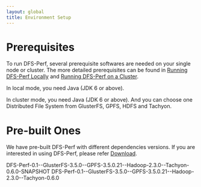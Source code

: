 ```yaml
---
layout: global
title: Environment Setup
---
```


# Prerequisites
To run DFS-Perf, several prerequisite softwares are needed on your single node or cluster. The more detailed prerequisites can be found in [Running DFS-Perf Locally](Running-DFS-Perf-Locally.html) and [Running DFS-Perf on a Cluster](Running-DFS-Perf-on-a-Cluster.html).

In local mode, you need Java (JDK 6 or above).

In cluster mode, you need Java (JDK 6 or above). And you can choose one Distributed File System from GlusterFS, GPFS, HDFS and Tachyon.

# Pre-built Ones
We have pre-built DFS-Perf with different dependencies versions. If you are interested in using DFS-Perf, please refer [Download](Download.html).

DFS-Perf-0.1--GlusterFS-3.5.0--GPFS-3.5.0.21--Hadoop-2.3.0--Tachyon-0.6.0-SNAPSHOT
DFS-Perf-0.1--GlusterFS-3.5.0--GPFS-3.5.0.21--Hadoop-2.3.0--Tachyon-0.6.0
